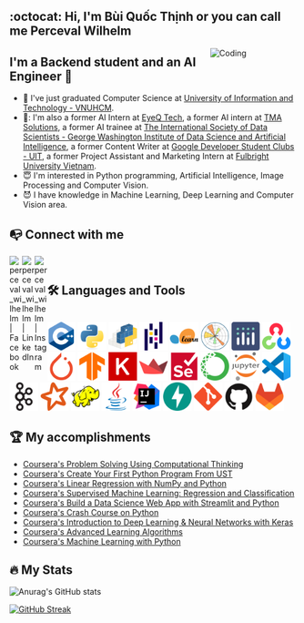 ## :octocat: **Hi, I'm Bùi Quốc Thịnh or you can call me Perceval Wilhelm** 

<img align="right" alt="Coding" width="30%" src="https://media.giphy.com/media/u2pmTWUi0MXjyrMaVj/giphy.gif">

## I'm a Backend student and an AI Engineer :volcano:

- :raising_hand: I've just graduated Computer Science at [University of Information and Technology - VNUHCM](https://www.uit.edu.vn/).
- 🌱: I'm also a former AI Intern at [EyeQ Tech](https://eyeq.tech), a former AI intern at [TMA Solutions](https://www.tma.vn), a former AI trainee at [The International Society of Data Scientists - George Washington Institute of Data Science and Artificial Intelligence](https://www.isods.org), a former Content Writer at [Google Developer Student Clubs - UIT](https://github.com/GDSC-UIT), a former Project Assistant and Marketing Intern at [Fulbright University Vietnam](https://fulbright.edu.vn/).
- :innocent: I'm interested in Python programming, Artificial Intelligence, Image Processing and Computer Vision.
- :smiling_imp: I have knowledge in Machine Learning, Deep Learning and Computer Vision area.


## :mailbox_with_no_mail: Connect with me

[<img align="left" alt="perceval_wilhelm | Facebook" width="22px" src="https://cdn.jsdelivr.net/npm/simple-icons@v3/icons/facebook.svg"/>][facebook]
[<img align="left" alt="perceval_wilhelm | LinkedIn" width="22px" src="https://cdn.jsdelivr.net/npm/simple-icons@v3/icons/linkedin.svg" />][linkedin]
[<img align="left" alt="perceval_wilhelm | Instagram" width="22px" src="https://cdn.jsdelivr.net/npm/simple-icons@v3/icons/instagram.svg" />][instagram]

<br />

[facebook]: https://www.facebook.com/quocthinh.bui.38/
[linkedin]: https://www.linkedin.com/in/percevalwilhelm/
[instagram]: https://www.instagram.com/perceval_wilhelm/

## :hammer_and_wrench: Languages and Tools 
<br>
<div>
    <img src="https://github.com/devicons/devicon/blob/master/icons/cplusplus/cplusplus-original.svg" title="C++" alt="C++" width=50 height=50/>
    <img src="https://github.com/devicons/devicon/blob/master/icons/python/python-original.svg" title="Python" alt="Python" width=50 height=50/>
    <img src="https://github.com/devicons/devicon/blob/master/icons/pypi/pypi-original.svg" title="PyPi" alt="PyPi" width=50 height=50/>
    <img src="https://github.com/devicons/devicon/blob/master/icons/pandas/pandas-original.svg" title="Pandas" alt="Pandas" width=50 height=50/>
    <img src="https://github.com/devicons/devicon/blob/master/icons/scikitlearn/scikitlearn-original.svg" title="scikit-learn" alt="scikit-learn" width=50 height=50/>
    <img src="https://github.com/devicons/devicon/blob/master/icons/matplotlib/matplotlib-original.svg" title="Matplotlib" alt="Matplotlib" width=50 height=50/>
    <img src="https://github.com/devicons/devicon/blob/master/icons/plotly/plotly-original.svg" title="Plotly" alt="Plotly" width=50 height=50/>
    <img src="https://github.com/devicons/devicon/blob/master/icons/opencv/opencv-original.svg" title="OpenCV" alt="OpenCV" width=50 height=50/>
    <img src="https://github.com/devicons/devicon/blob/master/icons/pytorch/pytorch-original.svg" title="PyTorch" alt="PyTorch" width=50 height=50/>
    <img src="https://github.com/devicons/devicon/blob/master/icons/tensorflow/tensorflow-original.svg" title="Tensorflow" alt="Tensorflow" width=50 height=50/>
    <img src="https://github.com/devicons/devicon/blob/master/icons/keras/keras-original.svg" title="Keras" alt="Keras" width=50 height=50/>
    <img src="https://github.com/devicons/devicon/blob/master/icons/streamlit/streamlit-original.svg" title="streamlit" alt="streamlit" width=50 height=50/>
    <img src="https://github.com/devicons/devicon/blob/master/icons/selenium/selenium-original.svg" title="Selenium" alt="Selenium" width=50 height=50/>
    <img src="https://github.com/devicons/devicon/blob/master/icons/anaconda/anaconda-original.svg" title="Anaconda" alt="Anaconda" width=50 height=50/>
    <img src="https://github.com/devicons/devicon/blob/master/icons/jupyter/jupyter-original-wordmark.svg" title="Jupyter" alt="Jupyter" width=50 height=50/>
    <img src="https://github.com/devicons/devicon/blob/master/icons/vscode/vscode-original.svg" title="VSCode" alt="VSCode" width=50 height=50/>
    <img src="https://github.com/devicons/devicon/blob/master/icons/apachekafka/apachekafka-original.svg" title="Kafka" alt="Kafka" width=50 height=50/>
    <img src="https://github.com/devicons/devicon/blob/master/icons/apachespark/apachespark-original.svg" title="Spark" alt="Spark" width=50 height=50/>
    <img src="https://github.com/devicons/devicon/blob/master/icons/hadoop/hadoop-original.svg" title="Hadoop" alt="Hadoop" width=50 height=50/>
    <img src="https://github.com/devicons/devicon/blob/master/icons/java/java-original.svg" title="Java" alt="Java" width=50 height=50/>
    <img src="https://github.com/devicons/devicon/blob/master/icons/intellij/intellij-original.svg" title="IntelliJ" alt="IntelliJ" width=50 height=50/>
    <img src="https://github.com/devicons/devicon/blob/master/icons/fastapi/fastapi-original.svg" title="fastapi" alt="fastapi" width=50 height=50/>
    <img src="https://github.com/devicons/devicon/blob/master/icons/git/git-original.svg" title="Git" alt="Git" width=50 height=50/>
    <img src="https://github.com/devicons/devicon/blob/master/icons/github/github-original.svg" title="GitHub" alt="GitHub" width=50 height=50/>
    <img src="https://github.com/devicons/devicon/blob/master/icons/gitlab/gitlab-original.svg" title="GitLab" alt="GitLab" width=50 height=50/>
    
</div>

## :trophy: My accomplishments

- [Coursera's Problem Solving Using Computational Thinking](https://coursera.org/share/2c930cd6ffaf1d0e69c316741f2077da)
- [Coursera's Create Your First Python Program From UST](https://coursera.org/share/189791b6fbad9e412f3ec2531f11ef9a)
- [Coursera's Linear Regression with NumPy and Python](https://coursera.org/share/95598cd41d0faeee2c86b20daa60385e)
- [Coursera's Supervised Machine Learning: Regression and Classification](https://coursera.org/share/a8092356489a2e625e54dcdcfcac0846)
- [Coursera's Build a Data Science Web App with Streamlit and Python](https://coursera.org/share/3041409ec0141dd2afbf7374485ba2e0)
- [Coursera's Crash Course on Python](https://coursera.org/share/bbeab5e07f3bca2373b4c4a6531173b1)
- [Coursera's Introduction to Deep Learning & Neural Networks with Keras](https://coursera.org/share/e3190c2290ec7dc5ffc1ec1a5d1da529)
- [Coursera's Advanced Learning Algorithms](https://coursera.org/share/446849656f6d423e21b40fba69e41001)
- [Coursera's Machine Learning with Python](https://coursera.org/share/aeddd844b7cce65f8a916588f17186c0)

## :fire: My Stats 


![Anurag's GitHub stats](https://github-readme-stats.vercel.app/api?username=Perceval-Wilhelm&theme=gruvbox&show_icons=true)

[![GitHub Streak](http://github-readme-streak-stats.herokuapp.com?user=Perceval-Wilhelm&theme=dracula&hide_border=true)](https://git.io/streak-stats)

<!---
sirrtt/sirrtt is a ✨ special ✨ repository because its `README.md` (this file) appears on your GitHub profile.
You can click the Preview link to take a look at your changes.
--->

